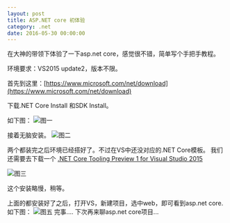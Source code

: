 ```yaml
---
layout: post
title: ASP.NET core 初体验
category: .net
date: 2016-05-30 00:00:00
---
```


在大神的带领下体验了一下asp.net core，感觉很不错，简单写个手把手教程。

环境要求：VS2015 update2，版本不限。

首先到这里：[https://www.microsoft.com/net/download](https://www.microsoft.com/net/download)

下载.NET Core Install 和SDK Install。

如下图：
![图一](http://7xread.com1.z0.glb.clouddn.com/5f4576e6-6fa0-4fbb-83c9-009428480e83)

接着无脑安装。
![图二](http://7xread.com1.z0.glb.clouddn.com/a996d00e-5aa5-4034-96ae-548e35c2ba95)

两个都装完之后环境已经搭好了。不过在VS中还没对应的.NET Core模板。
我们还需要去下载一个
[.NET Core Tooling Preview 1 for Visual Studio 2015](https://go.microsoft.com/fwlink/?LinkId=798481)

![图三](http://7xread.com1.z0.glb.clouddn.com/07ec4ff1-64ea-486b-8cb8-99dc400c279a)

这个安装略慢，稍等。

上面的都安装好了之后，打开VS，新建项目，选中web，即可看到asp.net core.
如下图：
![图五](http://7xread.com1.z0.glb.clouddn.com/aa3a9677-701e-45f0-90ea-b47b57dcb85e)
完事....
下次再来聊asp.net core项目...